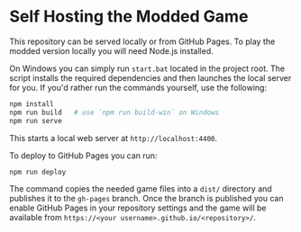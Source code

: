 # Self Hosting the Modded Game

This repository can be served locally or from GitHub Pages. To play the modded version locally you will need Node.js installed.

On Windows you can simply run `start.bat` located in the project root. The script installs the required dependencies and then launches the local server for you.
If you'd rather run the commands yourself, use the following:

```bash
npm install
npm run build   # use `npm run build-win` on Windows
npm run serve
```

This starts a local web server at `http://localhost:4400`.

To deploy to GitHub Pages you can run:

```bash
npm run deploy
```

The command copies the needed game files into a `dist/` directory and publishes it to the `gh-pages` branch. Once the branch is published you can enable GitHub Pages in your repository settings and the game will be available from `https://<your username>.github.io/<repository>/`.
